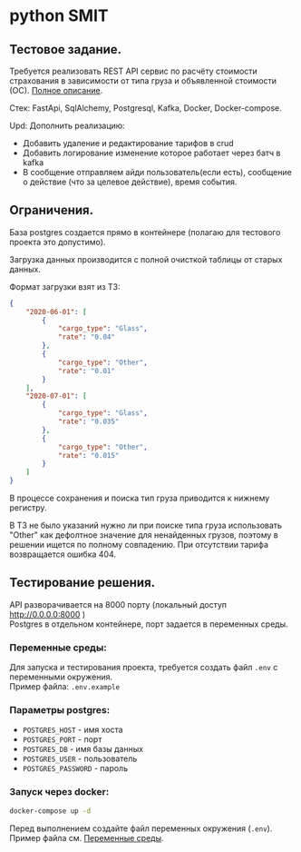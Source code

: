 # python SMIT

## Тестовое задание.
Требуется реализовать REST API сервис по расчёту стоимости страхования в зависимости от типа груза и объявленной
стоимости (ОС). [Полное описание](docs/Python_SMIT.pdf).

Стек: FastApi, SqlAlchemy, Postgresql, Kafka, Docker, Docker-compose.

Upd:
Дополнить реализацию:
- Добавить удаление и редактирование тарифов в crud
- Добавить логирование изменение которое работает через батч в kafka
- В сообщение отправляем айди пользователь(если есть),  сообщение о действие (что за целевое действие), время события.

## Ограничения.
База postgres создается прямо в контейнере (полагаю для тестового проекта это допустимо).  

Загрузка данных производится с полной очисткой таблицы от старых данных.

Формат загрузки взят из ТЗ:
```json
{
    "2020-06-01": [
        {
            "cargo_type": "Glass",
            "rate": "0.04"
        },
        {
            "cargo_type": "Other",
            "rate": "0.01"
        }
    ],
    "2020-07-01": [
        {
            "cargo_type": "Glass",
            "rate": "0.035"
        },
        {
            "cargo_type": "Other",
            "rate": "0.015"
        }
    ]
}
```
В процессе сохранения и поиска тип груза приводится к нижнему регистру.

В ТЗ не было указаний нужно ли при поиске типа груза использовать "Other" как 
дефолтное значение для ненайденных грузов, поэтому в решении ищется по полному 
совпадению. При отсутствии тарифа возвращается ошибка 404.

## Тестирование решения.
АPI разворачивается на 8000 порту (локальный доступ http://0.0.0.0:8000 )  
Postgres в отдельном контейнере, порт задается в переменных среды.

### Переменные среды:
Для запуска и тестирования проекта, требуется создать файл `.env` с переменными окружения.\
Пример файла: `.env.example`

### Параметры postgres:
- `POSTGRES_HOST` - имя хоста
- `POSTGRES_PORT` - порт
- `POSTGRES_DB` - имя базы данных
- `POSTGRES_USER` - пользователь
- `POSTGRES_PASSWORD` - пароль

### Запуск через docker:
```sh
docker-compose up -d
```
Перед выполнением создайте файл переменных окружения (`.env`).\
Пример файла см. [Переменные среды](#Переменные-среды).
